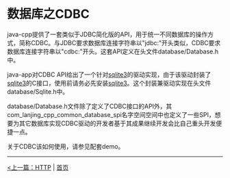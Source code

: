 # 数据库之CDBC #

java-cpp提供了一套类似于JDBC简化版的API，用于统一不同数据库的操作方式，简称CDBC。与JDBC要求数据库连接字符串以"jdbc:"开头类似，CDBC要求数据库连接字符串以"cdbc:"开头。这套API定义在头文件database/Database.h中。

java-app对CDBC API给出了一个针对[sqlite3](https://www.sqlite.org/index.html)的驱动实现，由于该驱动封装了[sqlite3](https://www.sqlite.org/index.html)的C接口，使用前请务必先安装[sqlite3](https://www.sqlite.org/index.html)。这个封装兼驱动实现在头文件database/Sqlite.h中。

database/Database.h文件除了定义了CDBC接口的API外，其com_lanjing_cpp_common_database_spi名字空间空间中也定义了一些SPI，想要为其它数据库实现CDBC驱动的开发者基于其成果继续开发会比自己重头开发便捷一点。

关于CDBC该如何使用，请参见配套demo。


----------

[<上一篇：HTTP](./http.md) | [首页](../)
